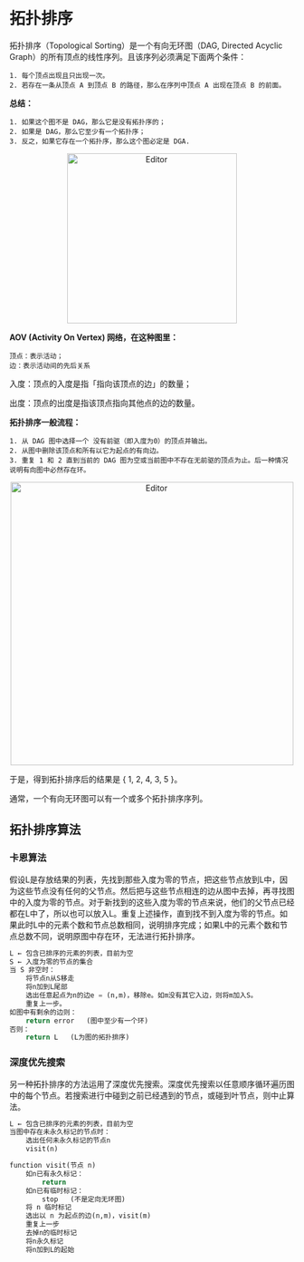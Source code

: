 # **拓扑排序**

拓扑排序（Topological Sorting）是一个有向无环图（DAG, Directed Acyclic Graph）的所有顶点的线性序列。且该序列必须满足下面两个条件：
    
    1. 每个顶点出现且只出现一次。
    2. 若存在一条从顶点 A 到顶点 B 的路径，那么在序列中顶点 A 出现在顶点 B 的前面。

**总结：**

    1. 如果这个图不是 DAG，那么它是没有拓扑序的；
    2. 如果是 DAG，那么它至少有一个拓扑序；
    3. 反之，如果它存在一个拓扑序，那么这个图必定是 DGA.

<div align="center"> <img src="https://upload-images.jianshu.io/upload_images/8468731-9638ca653dd3aca9.png?imageMogr2/auto-orient/strip|imageView2/2/w/335/format/webp" alt="Editor" width="300"> </div>

**AOV (Activity On Vertex) 网络，在这种图里：**

    顶点：表示活动；
    边：表示活动间的先后关系

入度：顶点的入度是指「指向该顶点的边」的数量；

出度：顶点的出度是指该顶点指向其他点的边的数量。

**拓扑排序一般流程：**

    1. 从 DAG 图中选择一个 没有前驱（即入度为0）的顶点并输出。
    2. 从图中删除该顶点和所有以它为起点的有向边。
    3. 重复 1 和 2 直到当前的 DAG 图为空或当前图中不存在无前驱的顶点为止。后一种情况说明有向图中必然存在环。

<div align="center"> <img src="https://upload-images.jianshu.io/upload_images/8468731-da38fa971e5d52b5.png?imageMogr2/auto-orient/strip|imageView2/2/w/544/format/webp" alt="Editor" width="500"> </div>

于是，得到拓扑排序后的结果是 { 1, 2, 4, 3, 5 }。

通常，一个有向无环图可以有一个或多个拓扑排序序列。

## **拓扑排序算法**
### **卡恩算法**
假设L是存放结果的列表，先找到那些入度为零的节点，把这些节点放到L中，因为这些节点没有任何的父节点。然后把与这些节点相连的边从图中去掉，再寻找图中的入度为零的节点。对于新找到的这些入度为零的节点来说，他们的父节点已经都在L中了，所以也可以放入L。重复上述操作，直到找不到入度为零的节点。如果此时L中的元素个数和节点总数相同，说明排序完成；如果L中的元素个数和节点总数不同，说明原图中存在环，无法进行拓扑排序。

``` python
L ← 包含已排序的元素的列表，目前为空
S ← 入度为零的节点的集合
当 S 非空时：
    将节点n从S移走
    将n加到L尾部
    选出任意起点为n的边e = (n,m)，移除e。如m没有其它入边，则将m加入S。
    重复上一步。
如图中有剩余的边则：
    return error   (图中至少有一个环)
否则： 
    return L   (L为图的拓扑排序)
```

### **深度优先搜索**
另一种拓扑排序的方法运用了深度优先搜索。深度优先搜索以任意顺序循环遍历图中的每个节点。若搜索进行中碰到之前已经遇到的节点，或碰到叶节点，则中止算法。

``` python
L ← 包含已排序的元素的列表，目前为空
当图中存在未永久标记的节点时：
    选出任何未永久标记的节点n
    visit(n)
```
``` python
function visit(节点 n)
    如n已有永久标记：
        return
    如n已有临时标记：
        stop   (不是定向无环图)
    将 n 临时标记
    选出以 n 为起点的边(n,m)，visit(m)
    重复上一步
    去掉n的临时标记
    将n永久标记
    将n加到L的起始
```